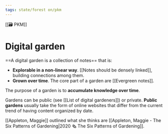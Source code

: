 ```yaml
---
tags: state/forest on/pkm
---
```


[[🗃️ PKM]]

# Digital garden

==A digital garden is a collection of notes== that is:

- **Explorable in a non-linear way**. [[Notes should be densely linked]], building connections among them.
- **Grown over time**. The core part of a garden are [[Evergreen notes]].

The purpose of a garden is to **accumulate knowledge over time**.

Gardens can be public (see [[List of digital gardeners]]) or private. **Public gardens** usually take the form of online websites that differ from the current trend of having content organized by date.

[[Appleton, Maggie]] outlined what she thinks are [[Appleton, Maggie - The Six Patterns of Gardening|2020 🗞️ The Six Patterns of Gardening]].